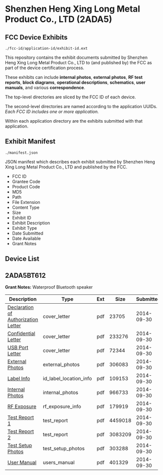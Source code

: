 # Shenzhen Heng Xing Long Metal Product Co., LTD (2ADA5)
## FCC Device Exhibits

```
./fcc-id/application-id/exhibit-id.ext
```

This repository contains the exhibit documents submitted by Shenzhen Heng Xing Long Metal Product Co., LTD to (and published by) the FCC as part of the device certification process.

These exhibits can include **internal photos**, **external photos**, **RF test reports**, **block diagrams**, **operational descriptions**, **schematics**, **user manuals**, and various **correspondence**.

The top-level directories are sliced by the FCC ID of each device.

The second-level directories are named according to the application UUIDs. *Each FCC ID includes one or more application.*

Within each application directory are the exhibits submitted with that application. 

## Exhibit Manifest

```
./manifest.json
```

JSON manifest which describes each exhibit submitted by Shenzhen Heng Xing Long Metal Product Co., LTD and published by the FCC.

- FCC ID
- Grantee Code
- Product Code
- MD5
- Path
- File Extension
- Content Type
- Size
- Exhibit ID
- Exhibit Description
- Exhibit Type
- Date Submitted
- Date Available
- Grant Notes

## Device List
## 2ADA5BT612
**Grant Notes:** Waterproof Bluetooth speaker

| Description | Type | Ext | Size | Submitted | Available |
| ----------- | ---- | --- | ---- | --------- | --------- |
| [Declaration of Authorization Letter](2ADA5BT612/d25c9c9ebb722ed5e372ae6eb62d36db/2406851.pdf) | cover_letter | pdf | 23705 | 2014-09-30 | 2014-09-30 |
| [Confidential Letter](2ADA5BT612/d25c9c9ebb722ed5e372ae6eb62d36db/2406852.pdf) | cover_letter | pdf | 233276 | 2014-09-30 | 2014-09-30 |
| [USB Port Letter](2ADA5BT612/d25c9c9ebb722ed5e372ae6eb62d36db/2406853.pdf) | cover_letter | pdf | 72344 | 2014-09-30 | 2014-09-30 |
| [External Photos](2ADA5BT612/d25c9c9ebb722ed5e372ae6eb62d36db/2406856.pdf) | external_photos | pdf | 306083 | 2014-09-30 | 2014-09-30 |
| [Label Info](2ADA5BT612/d25c9c9ebb722ed5e372ae6eb62d36db/2406854.pdf) | id_label_location_info | pdf | 109153 | 2014-09-30 | 2014-09-30 |
| [Internal Photos](2ADA5BT612/d25c9c9ebb722ed5e372ae6eb62d36db/2406857.pdf) | internal_photos | pdf | 966733 | 2014-09-30 | 2014-09-30 |
| [RF Exposure](2ADA5BT612/d25c9c9ebb722ed5e372ae6eb62d36db/2406850.pdf) | rf_exposure_info | pdf | 179919 | 2014-09-30 | 2014-09-30 |
| [Test Report 1](2ADA5BT612/d25c9c9ebb722ed5e372ae6eb62d36db/2406848.pdf) | test_report | pdf | 4459018 | 2014-09-30 | 2014-09-30 |
| [Test Report 2](2ADA5BT612/d25c9c9ebb722ed5e372ae6eb62d36db/2406849.pdf) | test_report | pdf | 3083209 | 2014-09-30 | 2014-09-30 |
| [Test Setup Photos](2ADA5BT612/d25c9c9ebb722ed5e372ae6eb62d36db/2406858.pdf) | test_setup_photos | pdf | 303288 | 2014-09-30 | 2014-09-30 |
| [User Manual](2ADA5BT612/d25c9c9ebb722ed5e372ae6eb62d36db/2406855.pdf) | users_manual | pdf | 401329 | 2014-09-30 | 2014-09-30 |

